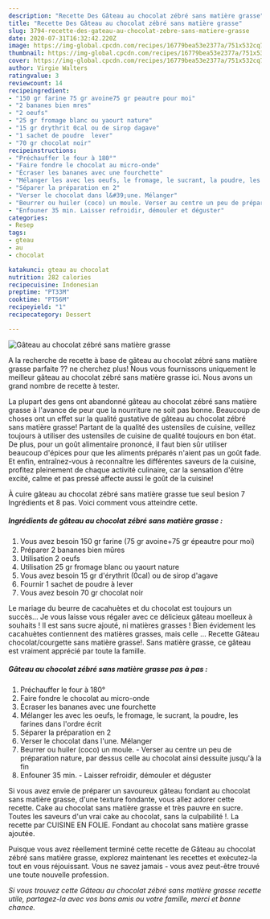 ```yaml
---
description: "Recette Des Gâteau au chocolat zébré sans matière grasse"
title: "Recette Des Gâteau au chocolat zébré sans matière grasse"
slug: 3794-recette-des-gateau-au-chocolat-zebre-sans-matiere-grasse
date: 2020-07-31T16:32:42.220Z
image: https://img-global.cpcdn.com/recipes/16779bea53e2377a/751x532cq70/gateau-au-chocolat-zebre-sans-matiere-grasse-photo-principale-de-la-recette.jpg
thumbnail: https://img-global.cpcdn.com/recipes/16779bea53e2377a/751x532cq70/gateau-au-chocolat-zebre-sans-matiere-grasse-photo-principale-de-la-recette.jpg
cover: https://img-global.cpcdn.com/recipes/16779bea53e2377a/751x532cq70/gateau-au-chocolat-zebre-sans-matiere-grasse-photo-principale-de-la-recette.jpg
author: Virgie Walters
ratingvalue: 3
reviewcount: 14
recipeingredient:
- "150 gr farine 75 gr avoine75 gr peautre pour moi"
- "2 bananes bien mres"
- "2 oeufs"
- "25 gr fromage blanc ou yaourt nature"
- "15 gr drythrit 0cal ou de sirop dagave"
- "1 sachet de poudre  lever"
- "70 gr chocolat noir"
recipeinstructions:
- "Préchauffer le four à 180°"
- "Faire fondre le chocolat au micro-onde"
- "Écraser les bananes avec une fourchette"
- "Mélanger les avec les oeufs, le fromage, le sucrant, la poudre, les farines dans l&#39;ordre écrit"
- "Séparer la préparation en 2"
- "Verser le chocolat dans l&#39;une. Mélanger"
- "Beurrer ou huiler (coco) un moule. Verser au centre un peu de préparation nature, par dessus celle au chocolat ainsi dessuite jusqu&#39;à la fin"
- "Enfouner 35 min. Laisser refroidir, démouler et déguster"
categories:
- Resep
tags:
- gteau
- au
- chocolat

katakunci: gteau au chocolat 
nutrition: 282 calories
recipecuisine: Indonesian
preptime: "PT33M"
cooktime: "PT56M"
recipeyield: "1"
recipecategory: Dessert

---
```



![Gâteau au chocolat zébré sans matière grasse](https://img-global.cpcdn.com/recipes/16779bea53e2377a/751x532cq70/gateau-au-chocolat-zebre-sans-matiere-grasse-photo-principale-de-la-recette.jpg)

A la recherche de recette à base de gâteau au chocolat zébré sans matière grasse parfaite ?? ne cherchez plus! Nous vous fournissons uniquement le meilleur gâteau au chocolat zébré sans matière grasse ici. Nous avons un grand nombre de recette à tester.

La plupart des gens ont abandonné gâteau au chocolat zébré sans matière grasse à l'avance de peur que la nourriture ne soit pas bonne. Beaucoup de choses ont un effet sur la qualité gustative de gâteau au chocolat zébré sans matière grasse! Partant de la qualité des ustensiles de cuisine, veillez toujours à utiliser des ustensiles de cuisine de qualité toujours en bon état. De plus, pour un goût alimentaire prononcé, il faut bien sûr utiliser beaucoup d'épices pour que les aliments préparés n'aient pas un goût fade. Et enfin, entraînez-vous à reconnaître les différentes saveurs de la cuisine, profitez pleinement de chaque activité culinaire, car la sensation d'être excité, calme et pas pressé affecte aussi le goût de la cuisine!

<!--inarticleads1-->

À cuire gâteau au chocolat zébré sans matière grasse tue seul besion 7 Ingrédients et 8 pas. Voici comment vous atteindre cette.

##### Ingrédients de gâteau au chocolat zébré sans matière grasse :

1. Vous avez besoin 150 gr farine (75 gr avoine+75 gr épeautre pour moi)
1. Préparer 2 bananes bien mûres
1. Utilisation 2 oeufs
1. Utilisation 25 gr fromage blanc ou yaourt nature
1. Vous avez besoin 15 gr d&#39;érythrit (0cal) ou de sirop d&#39;agave
1. Fournir 1 sachet de poudre à lever
1. Vous avez besoin 70 gr chocolat noir


Le mariage du beurre de cacahuètes et du chocolat est toujours un succès… Je vous laisse vous régaler avec ce délicieux gâteau moelleux à souhaits ! Il est sans sucre ajouté, ni matières grasses ! Bien évidement les cacahuètes contiennent des matières grasses, mais celle … Recette Gâteau chocolat/courgette sans matière grasse!. Sans matière grasse, ce gâteau est vraiment apprécié par toute la famille. 

<!--inarticleads2-->

##### Gâteau au chocolat zébré sans matière grasse pas à pas :

1. Préchauffer le four à 180°
1. Faire fondre le chocolat au micro-onde
1. Écraser les bananes avec une fourchette
1. Mélanger les avec les oeufs, le fromage, le sucrant, la poudre, les farines dans l&#39;ordre écrit
1. Séparer la préparation en 2
1. Verser le chocolat dans l&#39;une. Mélanger
1. Beurrer ou huiler (coco) un moule. - Verser au centre un peu de préparation nature, par dessus celle au chocolat ainsi dessuite jusqu&#39;à la fin
1. Enfouner 35 min. - Laisser refroidir, démouler et déguster


Si vous avez envie de préparer un savoureux gâteau fondant au chocolat sans matière grasse, d&#39;une texture fondante, vous allez adorer cette recette. Cake au chocolat sans matière grasse et très pauvre en sucre. Toutes les saveurs d&#39;un vrai cake au chocolat, sans la culpabilité !. La recette par CUISINE EN FOLIE. Fondant au chocolat sans matière grasse ajoutée. 

<!--inarticleads1-->

<p>
Puisque vous avez réellement terminé cette recette de Gâteau au chocolat zébré sans matière grasse, explorez maintenant les recettes et exécutez-la tout en vous réjouissant. Vous ne savez jamais - vous avez peut-être trouvé une toute nouvelle profession.
</p>

<p>
<i>Si vous trouvez cette Gâteau au chocolat zébré sans matière grasse recette utile, partagez-la avec vos bons amis ou votre famille, merci et bonne chance.</i>
</p>
